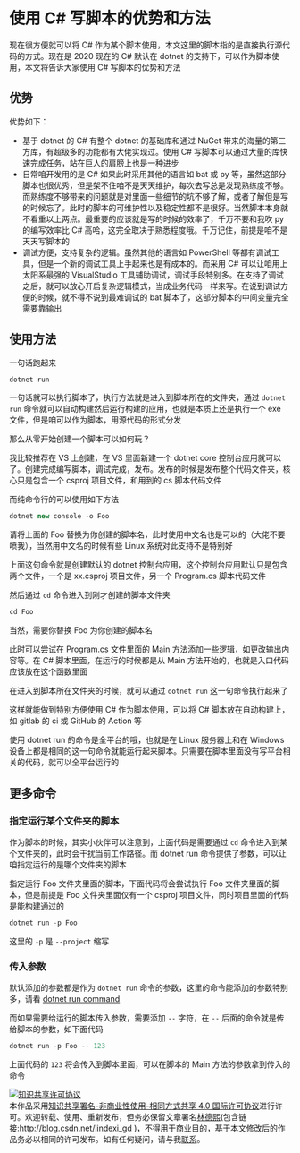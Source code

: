 
# 使用 C# 写脚本的优势和方法

现在很方便就可以将 C# 作为某个脚本使用，本文这里的脚本指的是直接执行源代码的方式。现在是 2020 现在的 C# 默认在 dotnet 的支持下，可以作为脚本使用，本文将告诉大家使用 C# 写脚本的优势和方法

<!--more-->


<!-- 发布 -->

## 优势

优势如下：

- 基于 dotnet 的 C# 有整个 dotnet 的基础库和通过 NuGet 带来的海量的第三方库，有超级多的功能都有大佬实现过。使用 C# 写脚本可以通过大量的库快速完成任务，站在巨人的肩膀上也是一种进步
- 日常咱开发用的是 C# 如果此时采用其他的语言如 bat 或 py 等，虽然这部分脚本也很优秀，但是架不住咱不是天天维护，每次去写总是发现熟练度不够。而熟练度不够带来的问题就是对里面一些细节的坑不够了解，或者了解但是写的时候忘了。此时的脚本的可维护性以及稳定性都不是很好。当然脚本本身就不看重以上两点。最重要的应该就是写的时候的效率了，千万不要和我吹 py 的编写效率比 C# 高哈，这完全取决于熟悉程度哦。千万记住，前提是咱不是天天写脚本的
- 调试方便，支持复杂的逻辑。虽然其他的语言如 PowerShell 等都有调试工具，但是一个新的调试工具上手起来也是有成本的。而采用 C# 可以让咱用上太阳系最强的 VisualStudio 工具辅助调试，调试手段特别多。在支持了调试之后，就可以放心开启复杂逻辑模式，当成业务代码一样来写。在说到调试方便的时候，就不得不说到最难调试的 bat 脚本了，这部分脚本的中间变量完全需要靠输出

## 使用方法

一句话跑起来

```csharp
dotnet run
```

一句话就可以执行脚本了，执行方法就是进入到脚本所在的文件夹，通过 `dotnet run` 命令就可以自动构建然后运行构建的应用，也就是本质上还是执行一个 exe 文件，但是咱可以作为脚本，用源代码的形式分发

那么从零开始创建一个脚本可以如何玩？

我比较推荐在 VS 上创建，在 VS 里面新建一个 dotnet core 控制台应用就可以了。创建完成编写脚本，调试完成，发布。发布的时候是发布整个代码文件夹，核心只是包含一个 csproj 项目文件，和用到的 cs 脚本代码文件

而纯命令行的可以使用如下方法

```csharp
dotnet new console -o Foo
```

请将上面的 Foo 替换为你创建的脚本名，此时使用中文名也是可以的（大佬不要喷我），当然用中文名的时候有些 Linux 系统对此支持不是特别好

上面这句命令就是创建默认的 dotnet 控制台应用，这个控制台应用默认只是包含两个文件，一个是 xx.csproj 项目文件，另一个 Program.cs 脚本代码文件

然后通过 `cd` 命令进入到刚才创建的脚本文件夹

```csharp
cd Foo
```

当然，需要你替换 Foo 为你创建的脚本名

此时可以尝试在 Program.cs 文件里面的 Main 方法添加一些逻辑，如更改输出内容等。在 C# 脚本里面，在运行的时候都是从 Main 方法开始的，也就是入口代码应该放在这个函数里面

在进入到脚本所在文件夹的时候，就可以通过 `dotnet run` 这一句命令执行起来了

这样就能做到特别方便使用 C# 作为脚本使用，可以将 C# 脚本放在自动构建上，如 gitlab 的 ci 或 GitHub 的 Action 等

使用 dotnet run 的命令是全平台的哦，也就是在 Linux 服务器上和在 Windows 设备上都是相同的这一句命令就能运行起来脚本。只需要在脚本里面没有写平台相关的代码，就可以全平台运行的

## 更多命令

### 指定运行某个文件夹的脚本

作为脚本的时候，其实小伙伴可以注意到，上面代码是需要通过 `cd` 命令进入到某个文件夹的，此时会干扰当前工作路径。而 dotnet run 命令提供了参数，可以让咱指定运行的是哪个文件夹的脚本

指定运行 Foo 文件夹里面的脚本，下面代码将会尝试执行 Foo 文件夹里面的脚本，但是前提是 Foo 文件夹里面仅有一个 csproj 项目文件，同时项目里面的代码是能构建通过的

```csharp
dotnet run -p Foo
```

这里的 `-p` 是 `--project` 缩写

### 传入参数

默认添加的参数都是作为 `dotnet run` 命令的参数，这里的命令能添加的参数特别多，请看 [dotnet run command ](https://docs.microsoft.com/en-us/dotnet/core/tools/dotnet-run )

而如果需要给运行的脚本传入参数，需要添加 `--` 字符，在 `--` 后面的命令就是传给脚本的参数，如下面代码

```csharp
dotnet run -p Foo -- 123
```

上面代码的 `123` 将会传入到脚本里面，可以在脚本的 Main 方法的参数拿到传入的命令





<a rel="license" href="http://creativecommons.org/licenses/by-nc-sa/4.0/"><img alt="知识共享许可协议" style="border-width:0" src="https://licensebuttons.net/l/by-nc-sa/4.0/88x31.png" /></a><br />本作品采用<a rel="license" href="http://creativecommons.org/licenses/by-nc-sa/4.0/">知识共享署名-非商业性使用-相同方式共享 4.0 国际许可协议</a>进行许可。欢迎转载、使用、重新发布，但务必保留文章署名[林德熙](http://blog.csdn.net/lindexi_gd)(包含链接:http://blog.csdn.net/lindexi_gd )，不得用于商业目的，基于本文修改后的作品务必以相同的许可发布。如有任何疑问，请与我[联系](mailto:lindexi_gd@163.com)。